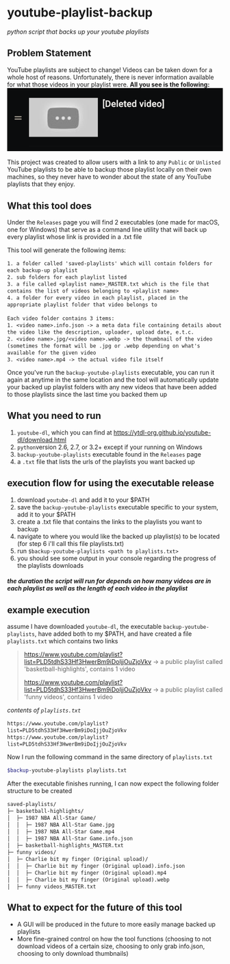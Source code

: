 # youtube-playlist-backup
*python script that backs up your youtube playlists*

## Problem Statement
YouTube playlists are subject to change! Videos can be taken down for a whole host of reasons. Unfortunately, there is never information available for what those videos in your playlist were. **All you see is the following:**
![deleted_video.png](assets/pics/deleted-vid.png) 

This project was created to allow users with a link to any ```Public``` or ```Unlisted``` YouTube playlists to be able to backup those playlist locally on their own machines, so they never have to wonder about the state of any YouTube playlists that they enjoy. 

## What this tool does
Under the ```Releases``` page you will find 2 executables (one made for macOS, one for Windows) that serve as a command line utility that will back up every playlist whose link is provided in a .txt file

This tool will generate the following items:
```
1. a folder called 'saved-playlists' which will contain folders for each backup-up playlist 
2. sub folders for each playlist listed 
3. a file called <playlist name>_MASTER.txt which is the file that contains the list of videos belonging to <playlist name>
4. a folder for every video in each playlist, placed in the appropriate playlist folder that video belongs to

Each video folder contains 3 items:
1. <video name>.info.json -> a meta data file containing details about the video like the description, uploader, upload date, e.t.c.
2. <video name>.jpg/<video name>.webp -> the thumbnail of the video (sometimes the format will be .jpg or .webp depending on what's available for the given video
3. <video name>.mp4 -> the actual video file itself
```

Once you've run the ```backup-youtube-playlists``` executable, you can run it again at anytime in the same location and the tool will automatically update your backed up playlist folders with any new videos that have been added to those playlists since the last time you backed them up

## What you need to run
1. ```youtube-dl```, which you can find at https://ytdl-org.github.io/youtube-dl/download.html
2. ``python``version 2.6, 2.7, or 3.2+ except if your running on Windows
3. ```backup-youtube-playlists``` executable found in the ```Releases``` page
4. a ```.txt``` file that lists the urls of the playlists you want backed up

## execution flow for using the executable release
1. download ```youtube-dl``` and add it to your $PATH
2. save the ```backup-youtube-playlists``` executable specific to your system, add it to your $PATH
4. create a .txt file that contains the links to the playlists you want to backup
5. navigate to where you would like the backed up playlist(s) to be located (for step 6 i'll call this file playlists.txt)
6. run ```$backup-youtube-playlists <path to playlists.txt>```
7. you should see some output in your console regarding the progress of the playlists downloads

#### *the duration the script will run for depends on how many videos are in each playlist as well as the length of each video in the playlist*

## example execution
assume I have downloaded ```youtube-dl```, the executable ```backup-youtube-playlists```, have added both to my $PATH, and have created a file ```playlists.txt``` which contains two links
> https://www.youtube.com/playlist?list=PLD5tdhS33Hf3HwerBm9iDoIjjOuZjoVkv -> a public playlist called 'basketball-highlights', contains 1 video 
>  
> https://www.youtube.com/playlist?list=PLD5tdhS33Hf3HwerBm9iDoIjjOuZjoVkv -> a public playlist called 'funny videos', contains 1 video

*contents of ```playlists.txt```*
```
https://www.youtube.com/playlist?list=PLD5tdhS33Hf3HwerBm9iDoIjjOuZjoVkv 
https://www.youtube.com/playlist?list=PLD5tdhS33Hf3HwerBm9iDoIjjOuZjoVkv
```

Now I run the following command in the same directory of ```playlists.txt```
```bash
$backup-youtube-playlists playlists.txt
```

After the executable finishes running, I can now expect the following folder structure to be created 
```
saved-playlists/
├─ basketball-highlights/
│  ├─ 1987 NBA All-Star Game/
│  │  ├─ 1987 NBA All-Star Game.jpg
│  │  ├─ 1987 NBA All-Star Game.mp4
│  │  ├─ 1987 NBA All-Star Game.info.json
│  ├─ basketball-highlights_MASTER.txt
├─ funny videos/
│  ├─ Charlie bit my finger (Original upload)/
│  │  ├─ Charlie bit my finger (Original upload).info.json
│  │  ├─ Charlie bit my finger (Original upload).mp4
│  │  ├─ Charlie bit my finger (Original upload).webp
│  ├─ funny videos_MASTER.txt

```

## What to expect for the future of this tool
- A GUI will be produced in the future to more easily manage backed up playlists
- More fine-grained control on how the tool functions (choosing to not download videos of a certain size, choosing to only grab info.json, choosing to only download thumbnails)

